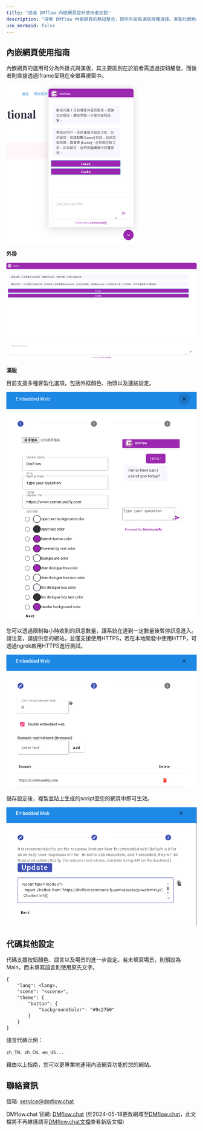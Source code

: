 ```yaml
---
title: "透過 DMflow 內嵌網頁提升使用者互動"
description: "探索 DMflow 內嵌網頁的無縫整合，提供外掛和滿版兩種選擇。客製化顏色、抬頭和連結，搭配安全的 HTTPS 控制訊息頻率。增強使用者互動和留存率。複製生成的腳本，貼上您的網站，即可體驗與觀眾更深入的溝通。立即試用！"
use_mermaid: false
---
```


## 內嵌網頁使用指南

內嵌網頁的運用可分為外掛式與滿版，其主要區別在於前者需透過按鈕觸發，而後者則直接透過iframe呈現在全螢幕視窗中。

![內嵌網頁 外掛](../../../../../../images/en/web-embed-page-plugin.png "內嵌網頁 外掛")

**外掛**

![內嵌網頁 滿頁](../../../../../../images/en/web-embed-page-full.png "內嵌網頁 滿頁")

**滿版**

目前支援多種客製化選項，包括外框顏色、抬頭以及連結設定。


![內嵌網頁 外框顏色](../../../../../../images/en/web-embed-page-1.png "內嵌網頁 外框顏色")

您可以透過限制每小時收到的訊息數量，讓系統在達到一定數量後暫停訊息進入。請注意，請提供您的網站，並僅支援使用HTTPS，若在本地開發中使用HTTP，可透過ngrok啟用HTTPS進行測試。

![內嵌網頁 輸入限制](../../../../../../images/en/web-embed-page-2.png "內嵌網頁 輸入限制")

儲存設定後，複製並貼上生成的script至您的網頁中即可生效。

![內嵌網頁 代碼](../../../../../../images/en/web-embed-page-3.png "內嵌網頁 代碼")

## 代碼其他設定

代碼支援按鈕顏色、語言以及場景的進一步設定。若未填寫場景，則預設為Main，而未填寫語言則使用原先文字。
```
{
	"lang": <lang>,
	"scene": "<scene>",
	"theme": {
		"button": {
			"backgroundColor": "#9c27b0"
		}
	}
}
```
語言代碼示例：
```
zh_TW、zh_CN、en_US...
```
藉由以上指南，您可以更專業地運用內嵌網頁功能於您的網站。


## 聯絡資訊

信箱: <service@dmflow.chat>

DMflow.chat 官網: [DMflow.chat](https://www.dmflow.chat)
(於2024-05-18更改網域至[DMflow.chat](https://www.dmflow.chat)，此文檔將不再維護請至[DMflow.chat文檔](https://docs.dmflow.chat)查看新版文檔)